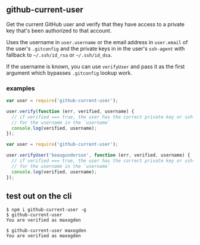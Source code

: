 ## github-current-user

Get the current GitHub user and verify that they have access to a private key
that's been authorized to that account.

Uses the username in `user.username` or the email address in `user.email` of
the user's `.gitconfig` and the private keys in in the user's `ssh-agent` with
fallback to `~/.ssh/id_rsa` or `~/.ssh/id_dsa`.

If the username is known, you can use `verifyUser` and pass it as the first argument which bypasses `.gitconfig` lookup work.

### examples

```js
var user = require('github-current-user');

user.verify(function (err, verified, username) {
  // if verified === true, the user has the correct private key or ssh-agent
  // for the username in the `username`
  console.log(verified, username);
});
```

```js
var user = require('github-current-user');

user.verifyUser('beaugunderson', function (err, verified, username) {
  // if verified === true, the user has the correct private key or ssh-agent
  // for the username in the `username`
  console.log(verified, username);
});
```



## test out on the cli

```
$ npm i github-current-user -g
$ github-current-user
You are verified as maxogden

$ github-current-user maxogden
You are verified as maxogden
```